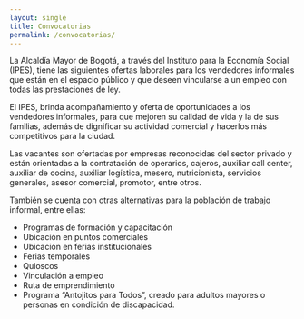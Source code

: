 ```yaml
---
layout: single
title: Convocatorias
permalink: /convocatorias/
---
```


La Alcaldía Mayor de Bogotá, a través del Instituto para la Economía Social (IPES), tiene las siguientes ofertas laborales para los vendedores informales que están en el espacio público y que deseen vincularse a un empleo con todas las prestaciones de ley.

El IPES, brinda acompañamiento y oferta de oportunidades a los vendedores informales, para que mejoren su calidad de vida y la de sus familias, además de dignificar su actividad comercial y hacerlos más competitivos para la ciudad.

Las vacantes son ofertadas por empresas reconocidas del sector privado y están orientadas a la contratación de operarios, cajeros, auxiliar call center, auxiliar de cocina, auxiliar logística, mesero, nutricionista, servicios generales, asesor comercial, promotor, entre otros.

También se cuenta con otras alternativas para la población de trabajo informal, entre ellas:

- Programas de formación y capacitación
- Ubicación en puntos comerciales
- Ubicación en ferias institucionales
- Ferias temporales
- Quioscos
- Vinculación a empleo
- Ruta de emprendimiento
- Programa “Antojitos para Todos”, creado para adultos mayores o personas en condición de discapacidad.
